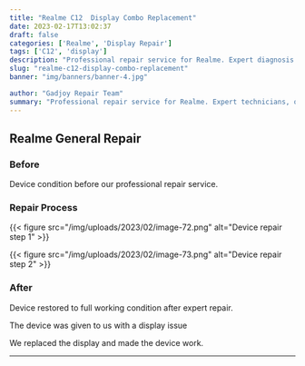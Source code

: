 ```yaml
---
title: "Realme C12  Display Combo Replacement"
date: 2023-02-17T13:02:37
draft: false
categories: ['Realme', 'Display Repair']
tags: ['C12', 'display']
description: "Professional repair service for Realme. Expert diagnosis and quality repairs in Bangalore."
slug: "realme-c12-display-combo-replacement"
banner: "img/banners/banner-4.jpg"

author: "Gadjoy Repair Team"
summary: "Professional repair service for Realme. Expert technicians, quality parts, warranty included."
---
```



## Realme General Repair

### Before

Device condition before our professional repair service.

### Repair Process

{{< figure src="/img/uploads/2023/02/image-72.png" alt="Device repair step 1" >}}

{{< figure src="/img/uploads/2023/02/image-73.png" alt="Device repair step 2" >}}


### After

Device restored to full working condition after expert repair.

The device was given to us with a display issue

We replaced the display and made the device work.

---